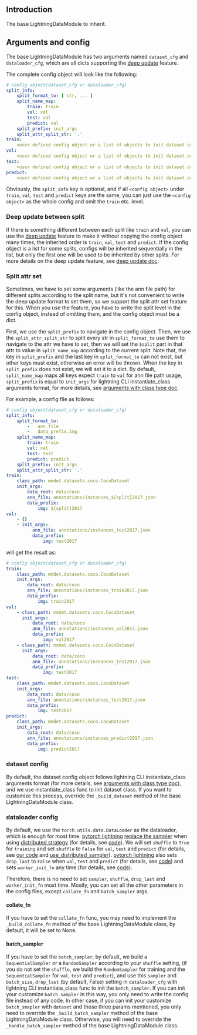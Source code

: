 ## Introduction

The base LightningDataModule to inherit.

## Arguments and config

The base LightningDataModule has two arguments named `dataset_cfg` and `dataloader_cfg`, which are all dicts supporting the [deep update](../configs/deep_update.md) feature.

The complete config object will look like the following:

```yaml
# config object(dataset_cfg or dataloader_cfg)
split_info:
    split_format_to: [ str, ... ]
    split_name_map:
        train: train
        val: val
        test: val
        predict: val
    split_prefix: init_args
    split_attr_split_str: '.'
train:
    <user defined config object or a list of objects to init dataset or dataloader>
val:
    <user defined config object or a list of objects to init dataset or dataloader>
test:
    <user defined config object or a list of objects to init dataset or dataloader>
predict:
    <user defined config object or a list of objects to init dataset or dataloader>
```

Obviously, the `split_info` key is optional, and if all `<config object>` under `train`, `val`, `test` and `predict` keys are the same, you can just use the `<config object>` as the whole config and omit the `train` etc. level.

### Deep update between split

If there is something different between each split like `train` and `val`, you can use the [deep update](../configs/deep_update.md) feature to make it without copying the config object many times, the inherited order is `train`, `val`, `test` and `predict`. If the config object is a list for some splits, configs will be inherited sequentially in the list, but only the first one will be used to be inherited by other splits. For more details on the deep update feature, see [deep update doc](../configs/deep_update.md).

### Split attr set

Sometimes, we have to set some arguments (like the ann file path) for different splits according to the split name, but it's not convenient to write the deep update format to set them, so we support the split attr set feature for this. When you use the feature, you have to write the split level in the config object, instead of omitting them, and the config object must be a dict.

First, we use the `split_prefix` to navigate in the config object. Then, we use the `split_attr_split_str` to split every str in `split_format_to` use them to navigate to the attr we have to set, then we will set the `$split` part in that attr to value in `split_name_map` according to the current split. Note that, the key in `split_prefix` and the last key in `split_format_to` can not exist, but other keys must exist, otherwise an error will be thrown. When the key in `split_prefix` does not exist, we will set it to a dict. By default, `split_name_map` maps all keys expect `train` to `val` for ann file path usage, `split_prefix` is equal to `init_args` for lightning CLI instantiate_class arguments format, for more details, see [arguments with class type doc](https://pytorch-lightning.readthedocs.io/en/stable/cli/lightning_cli_advanced_3.html#trainer-callbacks-and-arguments-with-class-type).

For example, a config file as follows:

```yaml
# config object(dataset_cfg or dataloader_cfg)
split_info:
    split_format_to:
        -   ann_file
        -   data_prefix.img
    split_name_map:
        train: train
        val: val
        test: test
        predict: predict
    split_prefix: init_args
    split_attr_split_str: '.'
train:
    class_path: mmdet.datasets.coco.CocoDataset
    init_args:
        data_root: data/coco
        ann_file: annotations/instances_${split}2017.json
        data_prefix:
            img: ${split}2017
val:
    - {}
    - init_args:
          ann_file: annotations/instances_test2017.json
          data_prefix:
              img: test2017

```

will get the result as:

```yaml
# config object(dataset_cfg or dataloader_cfg)
train:
    class_path: mmdet.datasets.coco.CocoDataset
    init_args:
        data_root: data/coco
        ann_file: annotations/instances_train2017.json
        data_prefix:
            img: train2017
val:
    - class_path: mmdet.datasets.coco.CocoDataset
      init_args:
          data_root: data/coco
          ann_file: annotations/instances_val2017.json
          data_prefix:
              img: val2017
    - class_path: mmdet.datasets.coco.CocoDataset
      init_args:
          data_root: data/coco
          ann_file: annotations/instances_test2017.json
          data_prefix:
              img: test2017
test:
    class_path: mmdet.datasets.coco.CocoDataset
    init_args:
        data_root: data/coco
        ann_file: annotations/instances_test2017.json
        data_prefix:
            img: test2017
predict:
    class_path: mmdet.datasets.coco.CocoDataset
    init_args:
        data_root: data/coco
        ann_file: annotations/instances_predict2017.json
        data_prefix:
            img: predict2017
```

### dataset config

By default, the dataset config object follows lightning CLI instantiate_class arguments format (for more details, see [arguments with class type doc](https://pytorch-lightning.readthedocs.io/en/stable/cli/lightning_cli_advanced_3.html#trainer-callbacks-and-arguments-with-class-type)), and we use instantiate_class func to init dataset class. If you want to customize this process, override the `_build_dataset` method of the base LightningDataModule class.

### dataloader config

By default, we use the `torch.utils.data.DataLoader` as the dataloader, which is enough for most time. [pytorch lightning](https://pytorch-lightning.readthedocs.io/en/stable/) [replace the sampler](https://pytorch-lightning.readthedocs.io/en/stable/common/trainer.html#replace-sampler-ddp) when using [distributed strategy](https://pytorch-lightning.readthedocs.io/en/stable/api_references.html#strategies) (for details, see [code](https://github.com/Lightning-AI/lightning/blob/b9591d91eea20ed0bf9e191cb99bbfce7a2d2ec7/src/lightning/pytorch/trainer/connectors/data_connector.py#L173-L181)). We will set `shuffle` to `True` for `training` and set `shuffle` to `False` for `val`, `test` and `predict` (for details, see [our code](https://github.com/shenmishajing/lightning_template/blob/633318fc8e5b2abddce412522ef185f05bf0cba8/lightning_template/datasets/base.py#L84-L87) and [use_distributed_sampler](https://github.com/Lightning-AI/lightning/blob/b9591d91eea20ed0bf9e191cb99bbfce7a2d2ec7/src/lightning/pytorch/trainer/trainer.py#L256-L262)). [pytorch lightning](https://pytorch-lightning.readthedocs.io/en/stable/) also sets `drop_last` to `False` when `val`, `test` and `predict` (for details, see [code](https://github.com/Lightning-AI/lightning/blob/b9591d91eea20ed0bf9e191cb99bbfce7a2d2ec7/src/lightning/pytorch/utilities/data.py#L277-L287)) and sets `worker_init_fn` any time (for details, see [code](https://github.com/Lightning-AI/lightning/blob/b9591d91eea20ed0bf9e191cb99bbfce7a2d2ec7/src/lightning/pytorch/trainer/connectors/data_connector.py#L501)).

Therefore, there is no need to set `sampler`, `shuffle`, `drop_last` and `worker_init_fn` most time. Mostly, you can set all the other parameters in the config files, except `collate_fn` and `batch_sampler` args.

#### collate_fn

If you have to set the `collate_fn` func, you may need to implement the `_build_collate_fn` method of the base LightningDataModule class, by default, it will be set to None.

#### batch_sampler

If you have to set the `batch_sampler`, by default, we build a `SequentialSampler` or a `RandomSampler` according to your `shuffle` setting, (if you do not set the `shuffle`, we build the `RandomSampler` for training and the `SequentialSampler` for `val`, `test` and `predict`), and use this `sampler` and `batch_size`, `drop_last` (by default, False) setting in `dataloader_cfg` with lightning CLI instantiate_class func to init the `batch_sampler`. If you can init your customize `batch_sampler` in this way, you only need to write the config file instead of any code. In other case, if you can init your customize `batch_smapler` with `dataset` and those three params mentioned, you only need to override the `_build_batch_sampler` method of the base LightningDataModule class. Otherwise, you will need to override the `_handle_batch_sampler` method of the base LightningDataModule class.
